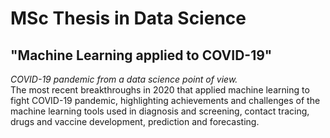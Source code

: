 # MSc Thesis in Data Science
## "Machine Learning applied to COVID-19"

*COVID-19 pandemic from a data science point of view.*  
The most recent breakthroughs in 2020 that applied machine learning to fight COVID-19 pandemic, highlighting achievements and challenges of the machine learning tools used in diagnosis and screening, contact tracing, drugs and vaccine development, prediction and forecasting.
